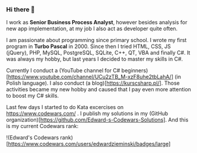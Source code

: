 ### Hi there 👋

I work as **Senior Business Process Analyst**, however besides analysis for new app implementation, at my job I also act as developer quite often.

I am passionate about programming since primary school. I wrote my first program in **Turbo Pascal** in 2000. Since then I tried HTML, CSS, JS (jQuery), PHP, MySQL, PostgreSQL, SQLite, C++, QT, VBA and finally C#. It was always my hobby, but last years I decided to master my skills in C#.

Currently I conduct a (YouTube channel for C# beginners)[https://www.youtube.com/channel/UCu2zTB_M-xzF8uhe2tbLahA/] (in Polish language). I also conduct (a blog)[https://kurscsharp.pl/]. Those activities became my new hobby and caused that I pay even more attention to boost my C# skills.

Last few days I started to do Kata excercises on https://www.codewars.com/ . I publish my solutions in my (GitHub organization)[https://github.com/Edward-s-Codewars-Solutions]. And this is my current Codewars rank:

!(Edward's Codewars rank)[https://www.codewars.com/users/edwardzieminski/badges/large]

<!--
**edwardzieminski/edwardzieminski** is a ✨ _special_ ✨ repository because its `README.md` (this file) appears on your GitHub profile.

Here are some ideas to get you started:

- 🔭 I’m currently working on ...
- 🌱 I’m currently learning ...
- 👯 I’m looking to collaborate on ...
- 🤔 I’m looking for help with ...
- 💬 Ask me about ...
- 📫 How to reach me: ...
- 😄 Pronouns: ...
- ⚡ Fun fact: ...
-->
